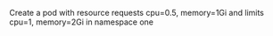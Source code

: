 Create a pod with resource requests cpu=0.5, memory=1Gi and limits cpu=1, memory=2Gi in namespace one